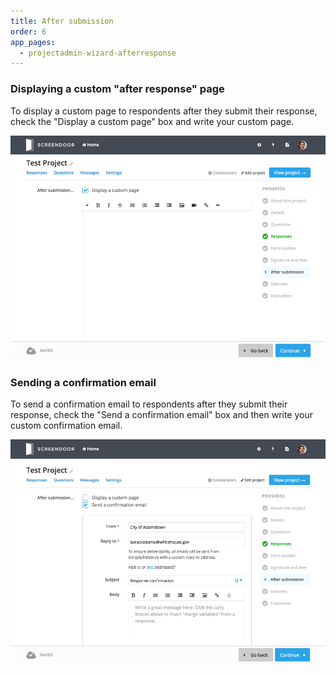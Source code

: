 ```yaml
---
title: After submission
order: 6
app_pages:
  - projectadmin-wizard-afterresponse
---
```


### Displaying a custom "after response" page

To display a custom page to respondents after they submit their response, check the "Display a custom page" box and write your custom page.

![after response page](../images/after_response_page.png)

### Sending a confirmation email

To send a confirmation email to respondents after they submit their response, check the "Send a confirmation email" box and then write your custom confirmation email.

![after response email](../images/after_response_email.png)
